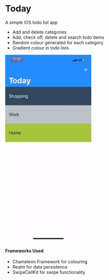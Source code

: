 # Today

A simple iOS todo list app

- Add and delete categories
- Add, check off, delete and search todo items
- Random colour generated for each category
- Gradient colour in todo lists

<img src="./Today.gif" alt="Today App Demo" height="600">

<h4> Frameworks Used </h4>

- Chameleon Framework for colouring
- Realm for data persistence
- SwipeCellKit for swipe functionality
